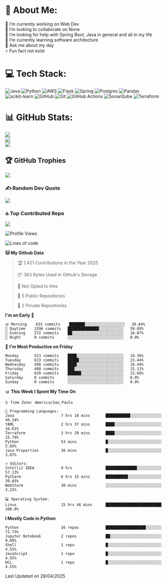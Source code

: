 # 💫 About Me:
🔭 I’m currently working on Web Dev<br>👯 I’m looking to collaborate on None<br>🤝 I’m looking for help with Spring Boot, Java in general and all in my life<br>🌱 I’m currently learning software architecture<br>💬 Ask me about my day<br>⚡ Fun fact not exist


# 💻 Tech Stack:
![Java](https://img.shields.io/badge/java-%23ED8B00.svg?style=for-the-badge&logo=openjdk&logoColor=white) ![Python](https://img.shields.io/badge/python-3670A0?style=for-the-badge&logo=python&logoColor=ffdd54) ![AWS](https://img.shields.io/badge/AWS-%23FF9900.svg?style=for-the-badge&logo=amazon-aws&logoColor=white) ![Flask](https://img.shields.io/badge/flask-%23000.svg?style=for-the-badge&logo=flask&logoColor=white) ![Spring](https://img.shields.io/badge/spring-%236DB33F.svg?style=for-the-badge&logo=spring&logoColor=white) ![Postgres](https://img.shields.io/badge/postgres-%23316192.svg?style=for-the-badge&logo=postgresql&logoColor=white) ![Pandas](https://img.shields.io/badge/pandas-%23150458.svg?style=for-the-badge&logo=pandas&logoColor=white) ![scikit-learn](https://img.shields.io/badge/scikit--learn-%23F7931E.svg?style=for-the-badge&logo=scikit-learn&logoColor=white) ![GitHub](https://img.shields.io/badge/github-%23121011.svg?style=for-the-badge&logo=github&logoColor=white) ![Git](https://img.shields.io/badge/git-%23F05033.svg?style=for-the-badge&logo=git&logoColor=white) ![GitHub Actions](https://img.shields.io/badge/github%20actions-%232671E5.svg?style=for-the-badge&logo=githubactions&logoColor=white) ![SonarQube](https://img.shields.io/badge/SonarQube-black?style=for-the-badge&logo=sonarqube&logoColor=4E9BCD) ![Terraform](https://img.shields.io/badge/terraform-%235835CC.svg?style=for-the-badge&logo=terraform&logoColor=white)
# 📊 GitHub Stats:
![](https://github-readme-stats.vercel.app/api?username=rodrigosfelix&theme=dark&hide_border=false&include_all_commits=true&count_private=true)<br/>
![](https://github-readme-streak-stats.herokuapp.com/?user=rodrigosfelix&theme=dark&hide_border=false)<br/>
![](https://github-readme-stats.vercel.app/api/top-langs/?username=rodrigosfelix&theme=dark&hide_border=false&include_all_commits=true&count_private=true&layout=compact)

## 🏆 GitHub Trophies
![](https://github-profile-trophy.vercel.app/?username=rodrigosfelix&theme=radical&no-frame=false&no-bg=false&margin-w=4)

### ✍️ Random Dev Quote
![](https://quotes-github-readme.vercel.app/api?type=horizontal&theme=radical)

### 🔝 Top Contributed Repo
![](https://github-contributor-stats.vercel.app/api?username=rodrigosfelix&limit=5&theme=dark&combine_all_yearly_contributions=true)

<!-- Proudly created with GPRM ( https://gprm.itsvg.in ) -->


<!--START_SECTION:waka-->
![Profile Views](http://img.shields.io/badge/Profile%20Views-0-blue)

![Lines of code](https://img.shields.io/badge/From%20Hello%20World%20I%27ve%20Written-84319%20lines%20of%20code-blue)

**🐱 My Github Data** 

> 🏆 1,421 Contributions in the Year 2025
 > 
> 📦 363 Bytes Used in Github's Storage 
 > 
> 🚫 Not Opted to Hire
 > 
> 📜 5 Public Repositories 
 > 
> 🔑 2 Private Repositories  
 > 
**I'm an Early 🐤** 

```text
🌞 Morning    833 commits    ███████░░░░░░░░░░░░░░░░░░   30.84% 
🌆 Daytime    1596 commits   ██████████████░░░░░░░░░░░   59.09% 
🌃 Evening    272 commits    ██░░░░░░░░░░░░░░░░░░░░░░░   10.07% 
🌙 Night      0 commits      ░░░░░░░░░░░░░░░░░░░░░░░░░   0.0%

```
📅 **I'm Most Productive on Friday** 

```text
Monday       523 commits    ████░░░░░░░░░░░░░░░░░░░░░   19.36% 
Tuesday      633 commits    █████░░░░░░░░░░░░░░░░░░░░   23.44% 
Wednesday    498 commits    ████░░░░░░░░░░░░░░░░░░░░░   18.44% 
Thursday     408 commits    ███░░░░░░░░░░░░░░░░░░░░░░   15.11% 
Friday       639 commits    ██████░░░░░░░░░░░░░░░░░░░   23.66% 
Saturday     0 commits      ░░░░░░░░░░░░░░░░░░░░░░░░░   0.0% 
Sunday       0 commits      ░░░░░░░░░░░░░░░░░░░░░░░░░   0.0%

```


📊 **This Week I Spent My Time On** 

```text
⌚︎ Time Zone: America/Sao_Paulo

💬 Programming Languages: 
Java                     7 hrs 18 mins       ███████████░░░░░░░░░░░░░░   46.34% 
YAML                     2 hrs 37 mins       ████░░░░░░░░░░░░░░░░░░░░░   16.61% 
Terraform                2 hrs 29 mins       ████░░░░░░░░░░░░░░░░░░░░░   15.79% 
Python                   53 mins             █░░░░░░░░░░░░░░░░░░░░░░░░   5.65% 
Java Properties          36 mins             █░░░░░░░░░░░░░░░░░░░░░░░░   3.87%

🔥 Editors: 
IntelliJ IDEA            9 hrs               ██████████████░░░░░░░░░░░   57.13% 
PyCharm                  6 hrs 15 mins       ██████████░░░░░░░░░░░░░░░   39.65% 
WebStorm                 30 mins             ░░░░░░░░░░░░░░░░░░░░░░░░░   3.22%

💻 Operating System: 
Linux                    15 hrs 46 mins      █████████████████████████   100.0%

```

**I Mostly Code in Python** 

```text
Python                   16 repos            ██████████████████░░░░░░░   72.73% 
Jupyter Notebook         2 repos             ██░░░░░░░░░░░░░░░░░░░░░░░   9.09% 
Shell                    1 repo              █░░░░░░░░░░░░░░░░░░░░░░░░   4.55% 
JavaScript               1 repo              █░░░░░░░░░░░░░░░░░░░░░░░░   4.55% 
HCL                      1 repo              █░░░░░░░░░░░░░░░░░░░░░░░░   4.55%

```



 Last Updated on 28/04/2025
<!--END_SECTION:waka-->
